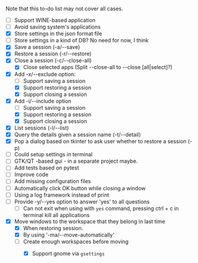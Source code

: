 Note that this to-do list may not cover all cases.

- [ ] Support WINE-based application
- [ ] Avoid saving system's applications
- [x] Store settings in the json format file
- [ ] Store settings in a kind of DB? No need for now, I think
- [x] Save a session (-a/--save)
- [x] Restore a session (-r/--restore)
- [x] Close a session (-c/--close-all)
  - [x] Close selected apps (Split --close-all to --close [all|select]?)
- [x] Add -x/--exclude option:
  - [ ] Support saving a session
  - [x] Support restoring a session
  - [x] Support closing a session
- [x] Add -i/--include option
  - [ ] Support saving a session
  - [x] Support restoring a session
  - [x] Support closing a session
- [x] List sessions (-l/--list)
- [x] Query the details given a session name (-t/--detail)
- [x] Pop a dialog based on tkinter to ask user whether to restore a session (-p)
- [ ] Could setup settings in terminal
- [ ] GTK/QT -based gui - in a separate project maybe.
- [ ] Add tests based on pytest
- [ ] Improve code
- [ ] Add missing configuration files
- [ ] Automatically click OK button while closing a window
- [ ] Using a log framework instead of print
- [ ] Provide -y/--yes option to answer 'yes' to all questions
  - [ ] Can not exit when using with `yes` command, pressing ctrl + c in terminal kill all applications
- [x] Move windows to the workspace that they belong in last time 
  - [x] When restoring session.
  - [x] By using '-ma/--move-automatically'
  - [ ] Create enough workspaces before moving
    - [x] Support gnome via `gsettings`

   